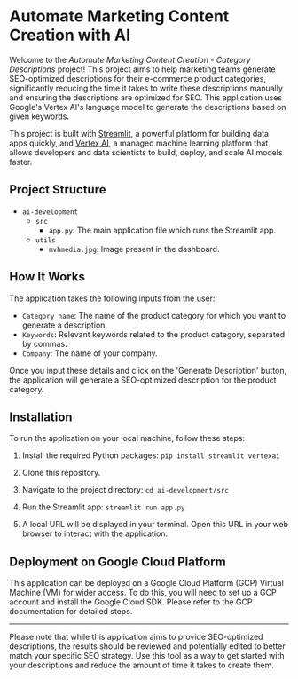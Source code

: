 # Automate Marketing Content Creation with AI

Welcome to the *Automate Marketing Content Creation - Category Descriptions* project! This project aims to help marketing teams generate SEO-optimized descriptions for their e-commerce product categories, significantly reducing the time it takes to write these descriptions manually and ensuring the descriptions are optimized for SEO. This application uses Google's Vertex AI's language model to generate the descriptions based on given keywords.

This project is built with [Streamlit](https://streamlit.io/), a powerful platform for building data apps quickly, and [Vertex AI](https://cloud.google.com/vertex-ai), a managed machine learning platform that allows developers and data scientists to build, deploy, and scale AI models faster.

## Project Structure

- `ai-development`
  - `src`
    - `app.py`: The main application file which runs the Streamlit app.
  - `utils`
    - `mvhmedia.jpg`: Image present in the dashboard.

## How It Works

The application takes the following inputs from the user:

- `Category name`: The name of the product category for which you want to generate a description.
- `Keywords`: Relevant keywords related to the product category, separated by commas.
- `Company`: The name of your company.

Once you input these details and click on the 'Generate Description' button, the application will generate a SEO-optimized description for the product category.

## Installation

To run the application on your local machine, follow these steps:

1. Install the required Python packages: `pip install streamlit vertexai`

2. Clone this repository.

3. Navigate to the project directory: `cd ai-development/src`

4. Run the Streamlit app: `streamlit run app.py`

5. A local URL will be displayed in your terminal. Open this URL in your web browser to interact with the application.

## Deployment on Google Cloud Platform

This application can be deployed on a Google Cloud Platform (GCP) Virtual Machine (VM) for wider access. To do this, you will need to set up a GCP account and install the Google Cloud SDK. Please refer to the GCP documentation for detailed steps.

---

Please note that while this application aims to provide SEO-optimized descriptions, the results should be reviewed and potentially edited to better match your specific SEO strategy. Use this tool as a way to get started with your descriptions and reduce the amount of time it takes to create them.
